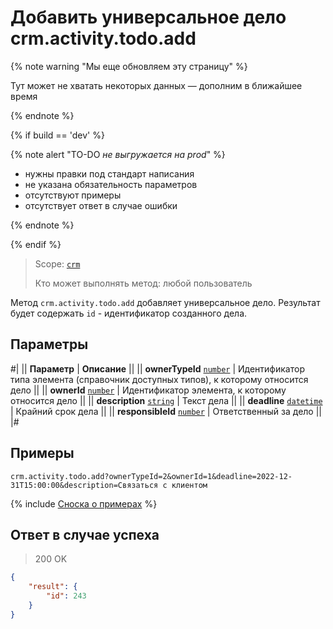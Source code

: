 # Добавить универсальное дело crm.activity.todo.add

{% note warning "Мы еще обновляем эту страницу" %}

Тут может не хватать некоторых данных — дополним в ближайшее время

{% endnote %}

{% if build == 'dev' %}

{% note alert "TO-DO _не выгружается на prod_" %}

- нужны правки под стандарт написания
- не указана обязательность параметров
- отсутствуют примеры
- отсутствует ответ в случае ошибки

{% endnote %}

{% endif %}

> Scope: [`crm`](../../../scopes/permissions.md)
>
> Кто может выполнять метод: любой пользователь

Метод `crm.activity.todo.add` добавляет универсальное дело. Результат будет содержать `id` - идентификатор созданного дела.

## Параметры

#|
|| **Параметр** | **Описание** ||
|| **ownerTypeId**
[`number`](../../../data-types.md) | Идентификатор типа элемента (справочник доступных типов), к которому относится дело ||
|| **ownerId**
[`number`](../../../data-types.md) | Идентификатор элемента, к которому относится дело ||
|| **description**
[`string`](../../../data-types.md) | Текст дела ||
|| **deadline**
[`datetime`](../../../data-types.md) | Крайний срок дела ||
|| **responsibleId**
[`number`](../../../data-types.md) | Ответственный за дело ||
|#

## Примеры

```http
crm.activity.todo.add?ownerTypeId=2&ownerId=1&deadline=2022-12-31T15:00:00&description=Связаться с клиентом
```

{% include [Сноска о примерах](../../../../_includes/examples.md) %}

## Ответ в случае успеха

> 200 OK
```json
{
    "result": {
        "id": 243
    }
}
```